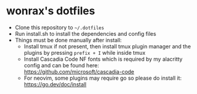 # wonrax's dotfiles

- Clone this repository to `~/.dotfiles`
- Run install.sh to install the dependencies and config files
- Things must be done manually after install:
    - Install tmux if not present, then install tmux plugin manager and the
    plugins by pressing `prefix + I` while inside tmux
    - Install Cascadia Code NF fonts which is required by my alacritty config
    and can be found here: https://github.com/microsoft/cascadia-code
    - For neovim, some plugins may require go so please do install it:
    https://go.dev/doc/install

